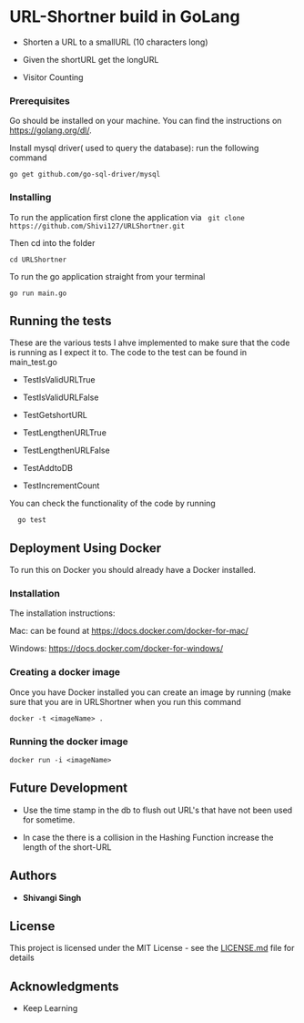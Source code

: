 

# URL-Shortner build in GoLang

- Shorten a URL to a smallURL (10 characters long)

- Given the shortURL get the longURL

- Visitor Counting



### Prerequisites

Go should be installed on your machine. You can find the instructions on https://golang.org/dl/. 

Install mysql driver( used to query the database): run the following command

```
go get github.com/go-sql-driver/mysql
```

### Installing

To run the application first clone the application via
``` git clone https://github.com/Shivi127/URLShortner.git``` 

Then cd into the folder 
```
cd URLShortner
```

To run the go application straight from your terminal

```
go run main.go
```



## Running the tests

These are the various tests I ahve implemented to make sure that the code is running as I expect it to. 
The code to the test can be found in main_test.go

  - TestIsValidURLTrue
  
  - TestIsValidURLFalse

  - TestGetshortURL
  
  - TestLengthenURLTrue
  
  - TestLengthenURLFalse
  
  - TestAddtoDB
  
  - TestIncrementCount
  
  You can check the functionality of the code by running 
  ```
    go test
  ```
 

## Deployment Using Docker

To run this on Docker you should already have a Docker installed. 

### Installation

The installation instructions:

Mac: can be found at https://docs.docker.com/docker-for-mac/

Windows: https://docs.docker.com/docker-for-windows/

### Creating a docker image

Once you have Docker installed you can create an image by running (make sure that you are in URLShortner when you run this command

```
docker -t <imageName> .
````

### Running the docker image

```
docker run -i <imageName>
```

## Future Development

- Use the time stamp in the db to flush out URL's that have not been used for sometime.

- In case the there is a collision in the Hashing Function increase the length of the short-URL


## Authors

* **Shivangi Singh** 


## License

This project is licensed under the MIT License - see the [LICENSE.md](LICENSE.md) file for details

## Acknowledgments

* Keep Learning
